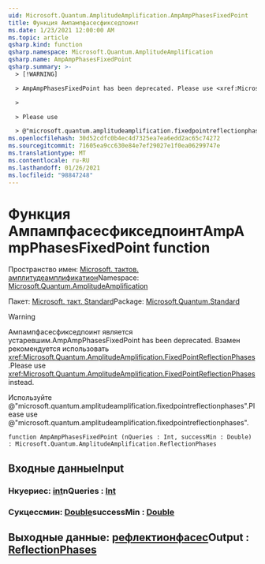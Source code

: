 ```yaml
---
uid: Microsoft.Quantum.AmplitudeAmplification.AmpAmpPhasesFixedPoint
title: Функция Ампампфасесфикседпоинт
ms.date: 1/23/2021 12:00:00 AM
ms.topic: article
qsharp.kind: function
qsharp.namespace: Microsoft.Quantum.AmplitudeAmplification
qsharp.name: AmpAmpPhasesFixedPoint
qsharp.summary: >-
  > [!WARNING]

  > AmpAmpPhasesFixedPoint has been deprecated. Please use <xref:Microsoft.Quantum.AmplitudeAmplification.FixedPointReflectionPhases> instead.

  >

  > Please use

  > @"microsoft.quantum.amplitudeamplification.fixedpointreflectionphases".
ms.openlocfilehash: 30d52cdfc0b4ec4d7325ea7ea6edd2ac65c74272
ms.sourcegitcommit: 71605ea9cc630e84e7ef29027e1f0ea06299747e
ms.translationtype: MT
ms.contentlocale: ru-RU
ms.lasthandoff: 01/26/2021
ms.locfileid: "98847248"
---
```

# <a name="ampampphasesfixedpoint-function"></a><span data-ttu-id="0564d-102">Функция Ампампфасесфикседпоинт</span><span class="sxs-lookup"><span data-stu-id="0564d-102">AmpAmpPhasesFixedPoint function</span></span>

<span data-ttu-id="0564d-103">Пространство имен: [Microsoft. тактов. амплитудеамплификатион](xref:Microsoft.Quantum.AmplitudeAmplification)</span><span class="sxs-lookup"><span data-stu-id="0564d-103">Namespace: [Microsoft.Quantum.AmplitudeAmplification](xref:Microsoft.Quantum.AmplitudeAmplification)</span></span>

<span data-ttu-id="0564d-104">Пакет: [Microsoft. такт. Standard](https://nuget.org/packages/Microsoft.Quantum.Standard)</span><span class="sxs-lookup"><span data-stu-id="0564d-104">Package: [Microsoft.Quantum.Standard](https://nuget.org/packages/Microsoft.Quantum.Standard)</span></span>


> [!WARNING]
> <span data-ttu-id="0564d-105">Ампампфасесфикседпоинт является устаревшим.</span><span class="sxs-lookup"><span data-stu-id="0564d-105">AmpAmpPhasesFixedPoint has been deprecated.</span></span> <span data-ttu-id="0564d-106">Взамен рекомендуется использовать <xref:Microsoft.Quantum.AmplitudeAmplification.FixedPointReflectionPhases>.</span><span class="sxs-lookup"><span data-stu-id="0564d-106">Please use <xref:Microsoft.Quantum.AmplitudeAmplification.FixedPointReflectionPhases> instead.</span></span>
>
> <span data-ttu-id="0564d-107">Используйте @"microsoft.quantum.amplitudeamplification.fixedpointreflectionphases".</span><span class="sxs-lookup"><span data-stu-id="0564d-107">Please use @"microsoft.quantum.amplitudeamplification.fixedpointreflectionphases".</span></span>



```qsharp
function AmpAmpPhasesFixedPoint (nQueries : Int, successMin : Double) : Microsoft.Quantum.AmplitudeAmplification.ReflectionPhases
```


## <a name="input"></a><span data-ttu-id="0564d-108">Входные данные</span><span class="sxs-lookup"><span data-stu-id="0564d-108">Input</span></span>

### <a name="nqueries--int"></a><span data-ttu-id="0564d-109">Нкуериес: [int](xref:microsoft.quantum.lang-ref.int)</span><span class="sxs-lookup"><span data-stu-id="0564d-109">nQueries : [Int](xref:microsoft.quantum.lang-ref.int)</span></span>




### <a name="successmin--double"></a><span data-ttu-id="0564d-110">Сукцессмин: [Double](xref:microsoft.quantum.lang-ref.double)</span><span class="sxs-lookup"><span data-stu-id="0564d-110">successMin : [Double](xref:microsoft.quantum.lang-ref.double)</span></span>





## <a name="output--reflectionphases"></a><span data-ttu-id="0564d-111">Выходные данные: [рефлектионфасес](xref:Microsoft.Quantum.AmplitudeAmplification.ReflectionPhases)</span><span class="sxs-lookup"><span data-stu-id="0564d-111">Output : [ReflectionPhases](xref:Microsoft.Quantum.AmplitudeAmplification.ReflectionPhases)</span></span>

